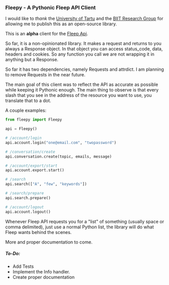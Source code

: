 ### Fleepy - A Pythonic Fleep API Client

I would like to *thank* the [University of Tartu](http://www.ut.ee/et) and the [BIIT Research Group](http://biit.cs.ut.ee/) for allowing me to publish this as an open-source library.

This is an **alpha** client for the [Fleep Api](https://fleep.io/fleepapi/).

So far, it is a non-opinionated library. It makes a request and returns to you always a Response object. In that object you can access status_code, data, headers and cookies. So any function you call we are not wrapping it in anything but a Response.

So far it has two dependencies, namely Requests and attrdict. I am planning to remove Requests in the near future.

The main goal of this client was to reflect the API as accurate as possible while keeping it Pythonic enough. The main thing to observe is that every slash that you see in the address of the resource you want to use, you translate that to a dot.

A couple examples:

```python
from fleepy import Fleepy

api = Fleepy()

# /account/login
api.account.login("one@email.com", "twopassword")

# /conversation/create
api.conversation.create(topic, emails, message)

# /account/export/start
api.account.export.start()

# /search
api.search(["A", "few", "keywords"])

# /search/prepare
api.search.prepare()

# /account/logout
api.account.logout()
```

Whenever Fleep API requests you for a "list" of something (usually space or comma delimited), just use a normal Python list, the library will do what Fleep wants behind the scenes.

More and proper documentation to come.

##### To-Do:

- Add Tests
- Implement the Info handler.
- Create proper documentation

